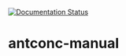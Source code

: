 [![Documentation Status](https://readthedocs.org/projects/antconc-manual/badge/?version=latest)](https://antconc-manual.readthedocs.io/zh_CN/latest/?badge=latest)
                
# antconc-manual

